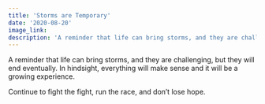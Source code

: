 ```yaml
---
title: 'Storms are Temporary'
date: '2020-08-20'
image_link: 
description: 'A reminder that life can bring storms, and they are challenging, but they will end eventually...'
---
```

A reminder that life can bring storms, and they are challenging, but they will end eventually. In hindsight, everything will make sense and it will be a growing experience.

Continue to fight the fight, run the race, and don’t lose hope.